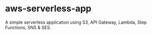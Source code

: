 # aws-serverless-app
 A simple serverless application using S3, API Gateway, Lambda, Step Functions, SNS &amp; SES.
